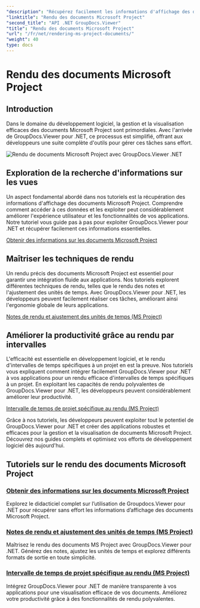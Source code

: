 ```yaml
---
"description": "Récupérez facilement les informations d'affichage des documents Microsoft Project avec GroupDocs.Viewer pour .NET. Améliorez votre productivité grâce à des fonctionnalités de rendu polyvalentes."
"linktitle": "Rendu des documents Microsoft Project"
"second_title": "API .NET GroupDocs.Viewer"
"title": "Rendu des documents Microsoft Project"
"url": "/fr/net/rendering-ms-project-documents/"
"weight": 40
type: docs
---
```

# Rendu des documents Microsoft Project

## Introduction

Dans le domaine du développement logiciel, la gestion et la visualisation efficaces des documents Microsoft Project sont primordiales. Avec l'arrivée de GroupDocs.Viewer pour .NET, ce processus est simplifié, offrant aux développeurs une suite complète d'outils pour gérer ces tâches sans effort.

![Rendu de documents Microsoft Project avec GroupDocs.Viewer .NET](/viewer/rendering-microsoft-project-documents/image.png)

## Exploration de la recherche d'informations sur les vues
Un aspect fondamental abordé dans nos tutoriels est la récupération des informations d'affichage des documents Microsoft Project. Comprendre comment accéder à ces données et les exploiter peut considérablement améliorer l'expérience utilisateur et les fonctionnalités de vos applications. Notre tutoriel vous guide pas à pas pour exploiter GroupDocs.Viewer pour .NET et récupérer facilement ces informations essentielles.

[Obtenir des informations sur les documents Microsoft Project](./get-view-info-ms-project/)

## Maîtriser les techniques de rendu
Un rendu précis des documents Microsoft Project est essentiel pour garantir une intégration fluide aux applications. Nos tutoriels explorent différentes techniques de rendu, telles que le rendu des notes et l'ajustement des unités de temps. Avec GroupDocs.Viewer pour .NET, les développeurs peuvent facilement réaliser ces tâches, améliorant ainsi l'ergonomie globale de leurs applications.

[Notes de rendu et ajustement des unités de temps (MS Project)](./render-notes-and-adjust-time-ms-project/)

## Améliorer la productivité grâce au rendu par intervalles
L'efficacité est essentielle en développement logiciel, et le rendu d'intervalles de temps spécifiques à un projet en est la preuve. Nos tutoriels vous expliquent comment intégrer facilement GroupDocs.Viewer pour .NET à vos applications pour un rendu efficace d'intervalles de temps spécifiques à un projet. En exploitant les capacités de rendu polyvalentes de GroupDocs.Viewer pour .NET, les développeurs peuvent considérablement améliorer leur productivité.

[Intervalle de temps de projet spécifique au rendu (MS Project)](./render-project-time-interval-ms-project/)

Grâce à nos tutoriels, les développeurs peuvent exploiter tout le potentiel de GroupDocs.Viewer pour .NET et créer des applications robustes et efficaces pour la gestion et la visualisation de documents Microsoft Project. Découvrez nos guides complets et optimisez vos efforts de développement logiciel dès aujourd'hui.
## Tutoriels sur le rendu des documents Microsoft Project
### [Obtenir des informations sur les documents Microsoft Project](./get-view-info-ms-project/)
Explorez le didacticiel complet sur l’utilisation de Groupdocs.Viewer pour .NET pour récupérer sans effort les informations d’affichage des documents Microsoft Project.
### [Notes de rendu et ajustement des unités de temps (MS Project)](./render-notes-and-adjust-time-ms-project/)
Maîtrisez le rendu des documents MS Project avec GroupDocs.Viewer pour .NET. Générez des notes, ajustez les unités de temps et explorez différents formats de sortie en toute simplicité.
### [Intervalle de temps de projet spécifique au rendu (MS Project)](./render-project-time-interval-ms-project/)
Intégrez GroupDocs.Viewer pour .NET de manière transparente à vos applications pour une visualisation efficace de vos documents. Améliorez votre productivité grâce à des fonctionnalités de rendu polyvalentes.